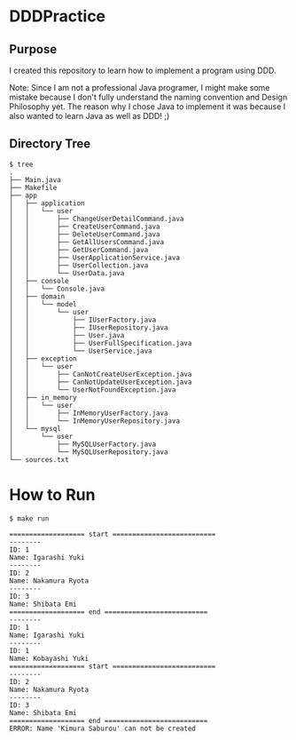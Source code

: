 # DDDPractice
## Purpose
I created this repository to learn how to implement a program using DDD.

Note: Since I am not a professional Java programer, I might make some mistake because I don't fully understand the naming convention and Design Philosophy yet. 
The reason why I chose Java to implement it was because I also wanted to learn Java as well as DDD! ;)

## Directory Tree
```
$ tree
.
├── Main.java
├── Makefile
├── app
│   ├── application
│   │   └── user
│   │       ├── ChangeUserDetailCommand.java
│   │       ├── CreateUserCommand.java
│   │       ├── DeleteUserCommand.java
│   │       ├── GetAllUsersCommand.java
│   │       ├── GetUserCommand.java
│   │       ├── UserApplicationService.java
│   │       ├── UserCollection.java
│   │       └── UserData.java
│   ├── console
│   │   └── Console.java
│   ├── domain
│   │   └── model
│   │       └── user
│   │           ├── IUserFactory.java
│   │           ├── IUserRepository.java
│   │           ├── User.java
│   │           ├── UserFullSpecification.java
│   │           └── UserService.java
│   ├── exception
│   │   └── user
│   │       ├── CanNotCreateUserException.java
│   │       ├── CanNotUpdateUserException.java
│   │       └── UserNotFoundException.java
│   ├── in_memory
│   │   └── user
│   │       ├── InMemoryUserFactory.java
│   │       └── InMemoryUserRepository.java
│   └── mysql
│       └── user
│           ├── MySQLUserFactory.java
│           └── MySQLUserRepository.java
└── sources.txt
```

# How to Run
```
$ make run

=================== start ==========================
--------
ID: 1
Name: Igarashi Yuki
--------
ID: 2
Name: Nakamura Ryota
--------
ID: 3
Name: Shibata Emi
=================== end ==========================
--------
ID: 1
Name: Igarashi Yuki
--------
ID: 1
Name: Kobayashi Yuki
=================== start ==========================
--------
ID: 2
Name: Nakamura Ryota
--------
ID: 3
Name: Shibata Emi
=================== end ==========================
ERROR: Name 'Kimura Saburou' can not be created
```

